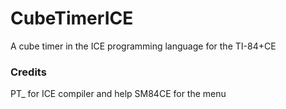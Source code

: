 # CubeTimerICE

A cube timer in the ICE programming language for the TI-84+CE



### Credits
PT_ for ICE compiler and help
SM84CE for the menu
